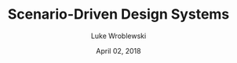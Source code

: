 ---
date: April 02, 2018
title: Scenario-Driven Design Systems
author: Luke Wroblewski
link: https://www.lukew.com/ff/entry.asp?1989
description: In her presentation at An Event Apart in Seattle, Yesenia Perez-Cruz shared lessons learned building design systems for multiple brands/Web sites and how specific user-scenarios are key to making flexible solutions.
tags:
- process

# ================================
# ARTICLE TAGS AVAILABLE
# ================================
# - animation
# - code
# - contribution
# - design-tokens
# - leadership
# - patterns
# - process
# - sketch
# ================================
---